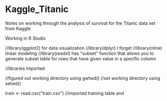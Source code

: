 # Kaggle_Titanic
Notes on working through the analysis of survival for the Titanic data set from Kaggle 

Working in R Studio

//library(ggplot2) for data visualization
//library(dplyr) I forget
//library(nlme) linear modeling
//library(readxl) has "subset" function that allows you to generate subset table for rows that have given value in a specific column

//libraries imported

//figured out working directory using gwtwd()
//set working directory using setwd()

train <- read.csv("train.csv")
//imported training table and 

